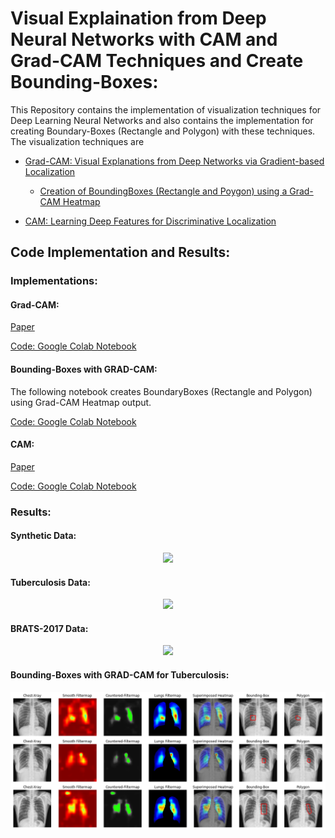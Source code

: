 # Visual Explaination from Deep Neural Networks with CAM and Grad-CAM Techniques and Create Bounding-Boxes:
This Repository contains the implementation of visualization techniques for Deep Learning Neural Networks and also contains the implementation for creating Boundary-Boxes (Rectangle and Polygon) with these techniques. The visualization techniques are 
+ [Grad-CAM: Visual Explanations from Deep Networks via Gradient-based Localization](#grad-cam)
    + [Creation of BoundingBoxes (Rectangle and Poygon) using a Grad-CAM Heatmap](#bounding-boxes-with-grad-cam)
    
+ [CAM: Learning Deep Features for Discriminative Localization](#cam)

## Code Implementation and Results:

### Implementations:

#### Grad-CAM:

[Paper](https://arxiv.org/abs/1610.02391) 

[Code: Google Colab Notebook](https://github.com/zeeshannisar/Visual-Explaination-from-Deep-Neural-Networks/blob/master/Grad-CAM%20Approach/Grad-CAM-implementation.ipynb)

#### Bounding-Boxes with GRAD-CAM:
The following notebook creates BoundaryBoxes (Rectangle and Polygon) using Grad-CAM Heatmap output.

[Code: Google Colab Notebook](https://github.com/zeeshannisar/Visual-Explaination-from-Deep-Neural-Networks/blob/master/Creation%20of%20BoundingBoxes%20and%20Polygon%20using%20a%20Grad-CAM%20Heatmap/Implementation.ipynb)

#### CAM:

[Paper](https://arxiv.org/abs/1512.04150) 

[Code: Google Colab Notebook](https://github.com/zeeshannisar/Visual-Explaination-from-Deep-Neural-Networks/blob/master/CAM%20Approach/CAM-implementation.ipynb)



### **Results**:

#### Synthetic Data:

<p align="center">
    <img src="https://github.com/zeeshannisar/Visual-Explaination-from-Deep-Neural-Networks/blob/master/Read%20Me%20Images/synthetic.png">
</p>

#### Tuberculosis Data:

<p align="center">
    <img src="https://github.com/zeeshannisar/Visual-Explaination-from-Deep-Neural-Networks/blob/master/Read%20Me%20Images/TB.jpg">
</p>

#### BRATS-2017 Data:

<p align="center">
    <img src="https://github.com/zeeshannisar/Visual-Explaination-from-Deep-Neural-Networks/blob/master/Read%20Me%20Images/brats.png">
</p>

#### Bounding-Boxes with GRAD-CAM for Tuberculosis:
<p align="center">
    <img src="https://github.com/zeeshannisar/Visual-Explaination-from-Deep-Neural-Networks/blob/master/Read%20Me%20Images/BBox-Polygon-from-GRADCAM.png">
</p>

